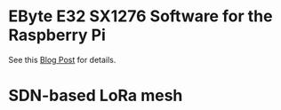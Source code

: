 # EByte E32 SX1276 Software for the Raspberry Pi

See this [Blog Post](https://lloydrochester.com/post/hardware/e32-sx1276-lora/) for details.

# SDN-based LoRa mesh

